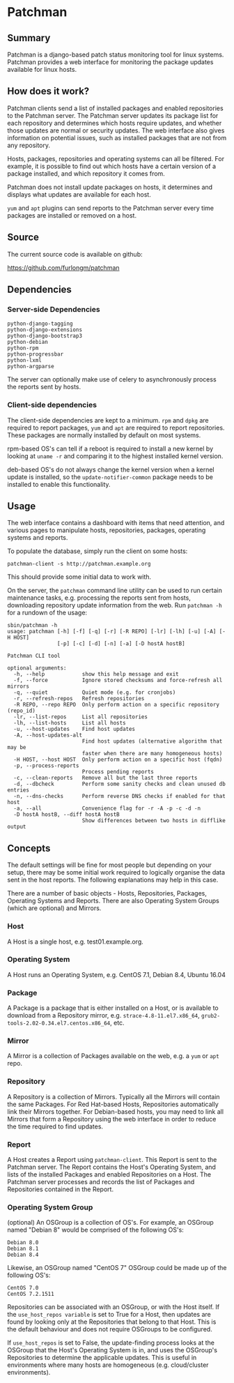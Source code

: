 # Patchman


## Summary

Patchman is a django-based patch status monitoring tool for linux systems.
Patchman provides a web interface for monitoring the package updates available
for linux hosts.


## How does it work?

Patchman clients send a list of installed packages and enabled repositories to
the Patchman server. The Patchman server updates its package list for each
repository and determines which hosts require updates, and whether those updates
are normal or security updates. The web interface also gives information on
potential issues, such as installed packages that are not from any repository.

Hosts, packages, repositories and operating systems can all be filtered. For
example, it is possible to find out which hosts have a certain version of a
package installed, and which repository it comes from.

Patchman does not install update packages on hosts, it determines and displays
what updates are available for each host.

`yum` and `apt` plugins can send reports to the Patchman server every time
packages are installed or removed on a host.


## Source

The current source code is available on github:

   https://github.com/furlongm/patchman


## Dependencies

### Server-side Dependencies

```
python-django-tagging
python-django-extensions
python-django-bootstrap3
python-debian
python-rpm
python-progressbar
python-lxml
python-argparse
```

The server can optionally make use of celery to asynchronously process the
reports sent by hosts.


### Client-side dependencies

The client-side dependencies are kept to a minimum. `rpm` and `dpkg` are
required to report packages, `yum` and `apt` are required to report
repositories. These packages are normally installed by default on most systems.

rpm-based OS's can tell if a reboot is required to install a new kernel by
looking at `uname -r` and comparing it to the highest installed kernel version.

deb-based OS's do not always change the kernel version when a kernel update is
installed, so the `update-notifier-common` package needs to be installed to
enable this functionality.


## Usage

The web interface contains a dashboard with items that need attention, and
various pages to manipulate hosts, repositories, packages, operating systems and
reports.

To populate the database, simply run the client on some hosts:

```
patchman-client -s http://patchman.example.org
```

This should provide some initial data to work with.

On the server, the `patchman` command line utility can be used to run certain
maintenance tasks, e.g. processing the reports sent from hosts, downloading
repository update information from the web. Run `patchman -h` for a rundown of
the usage:

```
sbin/patchman -h
usage: patchman [-h] [-f] [-q] [-r] [-R REPO] [-lr] [-lh] [-u] [-A] [-H HOST]
                [-p] [-c] [-d] [-n] [-a] [-D hostA hostB]

Patchman CLI tool

optional arguments:
  -h, --help            show this help message and exit
  -f, --force           Ignore stored checksums and force-refresh all mirrors
  -q, --quiet           Quiet mode (e.g. for cronjobs)
  -r, --refresh-repos   Refresh repositories
  -R REPO, --repo REPO  Only perform action on a specific repository (repo_id)
  -lr, --list-repos     List all repositories
  -lh, --list-hosts     List all hosts
  -u, --host-updates    Find host updates
  -A, --host-updates-alt
                        Find host updates (alternative algorithm that may be
                        faster when there are many homogeneous hosts)
  -H HOST, --host HOST  Only perform action on a specific host (fqdn)
  -p, --process-reports
                        Process pending reports
  -c, --clean-reports   Remove all but the last three reports
  -d, --dbcheck         Perform some sanity checks and clean unused db entries
  -n, --dns-checks      Perform reverse DNS checks if enabled for that host
  -a, --all             Convenience flag for -r -A -p -c -d -n
  -D hostA hostB, --diff hostA hostB
                        Show differences between two hosts in difflike output
```


## Concepts

The default settings will be fine for most people but depending on your setup,
there may be some initial work required to logically organise the data sent in
the host reports. The following explanations may help in this case.

There are a number of basic objects - Hosts, Repositories, Packages, Operating
Systems and Reports. There are also Operating System Groups (which are optional)
and Mirrors.

### Host
A Host is a single host, e.g. test01.example.org.

### Operating System
A Host runs an Operating System, e.g. CentOS 7.1, Debian 8.4, Ubuntu 16.04

### Package
A Package is a package that is either installed on a Host, or is available to
download from a Repository mirror, e.g. `strace-4.8-11.el7.x86_64`,
`grub2-tools-2.02-0.34.el7.centos.x86_64`, etc.

### Mirror
A Mirror is a collection of Packages available on the web, e.g. a `yum` or
`apt` repo.

### Repository
A Repository is a collection of Mirrors. Typically all the Mirrors will contain
the same Packages. For Red Hat-based Hosts, Repositories automatically link
their Mirrors together. For Debian-based hosts, you may need to link all
Mirrors that form a Repository using the web interface in order to reduce the
time required to find updates.

### Report
A Host creates a Report using `patchman-client`. This Report is sent to the
Patchman server. The Report contains the Host's Operating System, and lists
of the installed Packages and enabled Repositories on a Host. The Patchman
server processes and records the list of Packages and Repositories contained in
the Report.

### Operating System Group
(optional) An OSGroup is a collection of OS's. For example, an OSGroup named
"Debian 8" would be comprised of the following OS's:

```
Debian 8.0
Debian 8.1
Debian 8.4
```

Likewise, an OSGroup named "CentOS 7" OSGroup could be made up of the following
OS's:

```
CentOS 7.0
CentOS 7.2.1511
```

Repositories can be associated with an OSGroup, or with the Host itself. If the
`use_host_repos variable` is set to True for a Host, then updates are found by
looking only at the Repositories that belong to that Host. This is the default
behaviour and does not require OSGroups to be configured.

If `use_host_repos` is set to False, the update-finding process looks at the
OSGroup that the Host's Operating System is in, and uses the OSGroup's
Repositories to determine the applicable updates. This is useful in environments
where many hosts are homogeneous (e.g. cloud/cluster environments).
